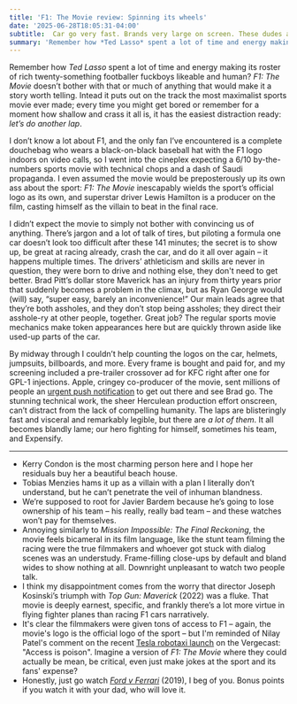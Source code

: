 ```yaml
---
title: 'F1: The Movie review: Spinning its wheels'
date: '2025-06-28T18:05:31-04:00'
subtitle:  Car go very fast. Brands very large on screen. These dudes are real jerks. Cool I guess?
summary: 'Remember how *Ted Lasso* spent a lot of time and energy making its roster of rich twenty-something footballer fuckboys likeable and human? *F1: The Movie* doesn’t bother with that, or much of anything that would make it a story worth telling, instead putting out on the track the most maximalist sports movie ever made; every time you might get bored or remember for a moment how shallow and crass it all is, it has the easiest distraction ready: *let’s do another lap*.'
---
```


Remember how *Ted Lasso* spent a lot of time and energy making its roster of rich twenty-something footballer fuckboys likeable and human? *F1: The Movie* doesn’t bother with that or much of anything that would make it a story worth telling. Intead it puts out on the track the most maximalist sports movie ever made; every time you might get bored or remember for a moment how shallow and crass it all is, it has the easiest distraction ready: *let’s do another lap*.

I don’t know a lot about F1, and the only fan I’ve encountered is a complete douchebag who wears a black-on-black baseball hat with the F1 logo indoors on video calls, so I went into the cineplex expecting a 6/10 by-the-numbers sports movie with technical chops and a dash of Saudi propaganda. I even assumed the movie would be preposterously up its own ass about the sport: *F1: The Movie*  inescapably wields the sport’s official logo as its own, and superstar driver Lewis Hamilton is a producer on the film, casting himself as the villain to beat in the final race.

I didn’t expect the movie to simply not bother with convincing us of anything. There’s jargon and a lot of talk of tires, but piloting a formula one car doesn’t look too difficult after these 141 minutes; the secret is to show up, be great at racing already, crash the car, and do it all over again – it happens multiple times. The drivers’ athleticism and skills are never in question, they were born to drive and nothing else, they don't need to get better. Brad Pitt’s dollar store Maverick has an injury from thirty years prior that suddenly becomes a problem in the climax, but as Ryan George would (will) say, “super easy, barely an inconvenience!” Our main leads agree that they’re both assholes, and they don’t stop being assholes; they direct their asshole-ry at other people, together. Great job? The regular sports movie mechanics make token appearances here but are quickly thrown aside like used-up parts of the car.

By midway through I couldn’t help counting the logos on the car, helmets, jumpsuits, billboards, and more. Every frame is bought and paid for, and my screening included a pre-trailer crossover ad for KFC right after one for GPL-1 injections. Apple, cringey co-producer of the movie, sent millions of people an [urgent push notification](https://www.macrumors.com/2025/06/24/apple-wallet-notification-f1-movie-ad/) to get out there and see Brad go. The stunning technical work, the sheer Herculean production effort onscreen, can’t distract from the lack of compelling humanity. The laps are blisteringly fast and visceral and remarkably legible, but there are *a lot of them*. It all becomes blandly lame; our hero fighting for himself, sometimes his team, and Expensify.

---

- Kerry Condon is the most charming person here and I hope her residuals buy her a beautiful beach house.
- Tobias Menzies hams it up as a villain with a plan I literally don’t understand, but he can’t penetrate the veil of inhuman blandness.
- We’re supposed to root for Javier Bardem because he’s going to lose ownership of his team – his really, really bad team – and these watches won’t pay for themselves.
- Annoying similarly to *Mission Impossible: The Final Reckoning*, the movie feels bicameral in its film language, like the stunt team filming the racing were the true filmmakers and whoever got stuck with dialog scenes was an understudy. Frame-filling close-ups by default and bland wides to show nothing at all. Downright unpleasant to watch two people talk.
- I think my disappointment comes from the worry that director Joseph Kosinski’s triumph with *Top Gun: Maverick* (2022) was a fluke. That movie is deeply earnest, specific, and frankly there’s a lot more virtue in flying fighter planes than racing F1 cars narratively.
- It's clear the filmmakers were given tons of access to F1 – again, the movie's logo is the official logo of the sport – but I'm reminded of Nilay Patel's comment on the recent [Tesla robotaxi launch](https://www.theverge.com/tesla/694333/tesla-robotaxi-media-influencers-musk-fans) on the Vergecast: "Access is poison". Imagine a version of *F1: The Movie* where they could actually be mean, be critical, even just make jokes at the sport and its fans' expense?
- Honestly, just go watch [*Ford v Ferrari*](https://letterboxd.com/film/ford-v-ferrari/) (2019), I beg of you. Bonus points if you watch it with your dad, who will love it.